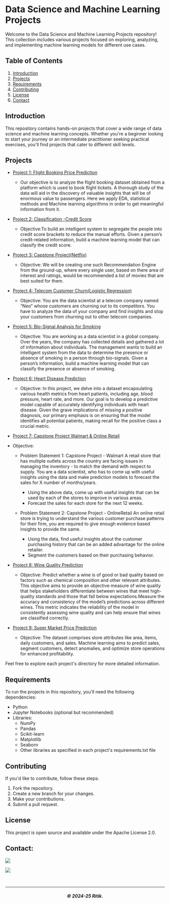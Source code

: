 # Data Science and Machine Learning Projects

Welcome to the Data Science and Machine Learning Projects repository! This collection includes various projects focused on exploring, analyzing, and implementing machine learning models for different use cases.

## Table of Contents
1. [Introduction](#introduction)
2. [Projects](#projects)
3. [Requirements](#requirements)
4. [Contributing](#contributing)
5. [License](#license)
6. [Contact](#contact)

## Introduction
This repository contains hands-on projects that cover a wide range of data science and machine learning concepts. Whether you're a beginner looking to start your journey or an intermediate practitioner seeking practical exercises, you'll find projects that cater to different skill levels.

## Projects
- [Project 1: Flight Booking Price Prediction](project1/)
  - Our objective is to analyze the flight booking dataset obtained from a platform which is used to book flight tickets. A thorough study of the data will aid in the discovery of valuable insights that will be of enormous value to passengers. Here we apply EDA, statistical methods and Machine learning algorithms in order to get meaningful information from it.

- [Project 2: Classification -Credit Score](project2/)
  - Objective:To build an intelligent system to segregate the people into credit score brackets to reduce the manual efforts. Given a person’s credit-related information, build a machine learning model that can classify the credit score.
   
- [Project 3: Capstone Project(Netflix)](project3/)
  - Objective: We will be creating one such Recommendation Engine from the ground-up, where every single user, based on there area of interest and ratings, would be recommended a list of movies that are best suited for them.
   
- [Project 4: Telecom Customer Churn(Logistic Regression)](project4/)
  - Objective: You are the data scientist at a telecom company named “Neo” whose customers are churning out to its competitors. You have to analyze the data of your company and find insights and stop your customers from churning out to other telecom companies.

- [Project 5: Bio-Signal Analysis for Smoking](project5/)
  - Objective: You are working as a data scientist in a global company. Over the years, the company has collected details and gathered a lot of information about individuals. The management wants to build an intelligent system from the data to determine the presence or absence of smoking in a person through bio-signals. Given a person’s information, build a machine learning model that can classify the presence or absence of smoking.

- [Project 6: Heart Disease Prediction](project6/)
  - Objective: In this project, we delve into a dataset encapsulating various health metrics from heart patients, including age, blood pressure, heart rate, and more. Our goal is to develop a predictive model capable of accurately identifying individuals with heart disease. Given the grave implications of missing a positive diagnosis, our primary emphasis is on ensuring that the model identifies all potential patients, making recall for the positive class a crucial metric.

- [Project 7: Capstone Project Walmart & Online Retail](project7/)
 - Objective:
     - Problem Statement 1: Capstone Project - Walmart
      A retail store that has multiple outlets across the country are facing issues in managing the inventory - to match the demand with respect to supply. You are 
      a data scientist, who has to come up with useful insights using the data and make prediction models to forecast the sales for X number of months/years.

         - Using the above data, come up with useful insights that can be used by each of the stores to improve in various areas.
         - Forecast the sales for each store for the next 12 weeks.
      
    - Problem Statement 2: Capstone Project - OnlineRetail
     An online retail store is trying to understand the various customer purchase patterns for their firm, you are required to give enough evidence based insights 
     to provide the same.

         - Using the data, find useful insights about the customer purchasing history that can be an added advantage for the online retailer.
         - Segment the customers based on their purchasing behavior.

- [Project 8: Wine Quality Prediction](project8/)
  - Objective: Predict whether a wine is of good or bad quality based on factors such as chemical composition and other relevant attributes. This objective aims to provide an objective measure of wine quality that helps stakeholders differentiate between wines that meet high-quality standards and those that fall below expectations.Measure the accuracy and consistency of the model’s predictions across different wines. This metric indicates the reliability of the model in consistently assessing wine quality and can help ensure that wines are classified correctly.

- [Project 9: Super Market Price Prediction](project9/)
  - Objective: The dataset comprises store attributes like area, items, daily customers, and sales. Machine learning aims to predict sales, segment customers, detect anomalies, and optimize store operations for enhanced profitability.

Feel free to explore each project's directory for more detailed information.

## Requirements
To run the projects in this repository, you'll need the following dependencies:

- Python
- Jupyter Notebooks (optional but recommended)
- Libraries:
  - NumPy 
  - Pandas
  - Scikit-learn 
  - Matplotlib 
  - Seaborn 
  - Other libraries as specified in each project's requirements.txt file

## Contributing
If you'd like to contribute, follow these steps:
1. Fork the repository.
2. Create a new branch for your changes.
3. Make your contributions.
4. Submit a pull request.

## License
This project is open source and available under the Apache License 2.0.

## Contact:

<a href="https://telegram.me/Rkch38" target="_blank"><img src="https://img.shields.io/badge/Messenger-Rkch38-blue?style=for-the-badge&logo=messenger"></a>

<a href="mailto:rkchoudharyritik2@gmail.com" target="_blank"><img src="https://img.shields.io/badge/Email-rkchoudharyritik2@gmail.com-blue?style=for-the-badge&logo=gmail"></a>

</br>

---

<h5 align="center">© 2024-25 Ritik.</h5>


